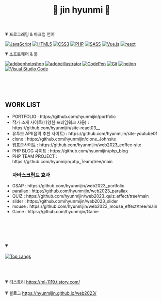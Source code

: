 <h1 align="center"> 🌼 jin hyunmi 🌼 <br><br></h1>

<!--
**hyunmijin/hyunmijin** is a ✨ _special_ ✨ repository because its `README.md` (this file) appears on your GitHub profile.

Here are some ideas to get you started:

- 🔭 I’m currently working on ...
- 🌱 I’m currently learning ...
- 👯 I’m looking to collaborate on ...
- 🤔 I’m looking for help with ...
- 💬 Ask me about ...
- 📫 How to reach me: ...
- 😄 Pronouns: ...
- ⚡ Fun fact: ...
-->
<p>💗 프로그래밍 & 마크업 언어</p>
<div>
  <a href="#"><img alt="JavaScript" src="https://img.shields.io/badge/JavaScript-F7DF1E?style=flat&logo=JavaScript&logoColor=white"></a>
  <a href="#"><img alt="HTML5" src="https://img.shields.io/badge/HTML5-E34F26?logo=HTML5&logoColor=white"></a>
  <a href="#"><img alt="CSS3" src="https://img.shields.io/badge/CSS3-1572B6?logo=CSS3&logoColor=white"></a>
  <a href="#"><img alt="PHP" src="https://img.shields.io/badge/PHP-777BB4?logo=PHP&logoColor=white"></a>
    <a href="#"><img alt="SASS" src="https://img.shields.io/badge/SASS-E15718?logo=SASS&logoColor=white"></a>
    <a href="#"><img alt="Vue.js" src="https://img.shields.io/badge/Vue.js-4FC08D?logo=Vue.js&logoColor=white"></a>
    <a href="#"><img alt="react" src="https://img.shields.io/badge/react-61DAFB?logo=react&logoColor=white"></a>
</div>
<p>💗 소프트웨어 & 툴</p>
<div>
  <a href="#"><img alt="adobephotoshop" src="https://img.shields.io/badge/adobephotoshop-FF0000?logo=adobephotoshop&logoColor=white"></a>
    <a href="#"><img alt="adobeillustrator" src="https://img.shields.io/badge/adobeillustrator-FF9A00?logo=adobeillustrator&logoColor=white"></a>
  <a href="#"><img alt="CodePen" src="https://img.shields.io/badge/CodePen-000?logo=CodePen&logoColor=white"></a>
  <a href="#"><img alt="Git" src="https://img.shields.io/badge/Git-F05032?logo=Git&logoColor=white"></a>
  <a href="#"><img alt="notion" src="https://img.shields.io/badge/notion-000000?logo=notion&logoColor=white"></a>
  <a href="#"><img alt="Visual Studio Code" src="https://img.shields.io/badge/Visual Studio Code-007ACC?logo=Visual Studio Code&logoColor=white"></a>
</div>
<br><br><br><br>

##  WORK LIST
<ul>
  <li>PORTFOLIO : https://github.com/hyunmijin/portfolio</li>
  <li>작가 소개 사이트(다양한 프레임워크 사용) : https://github.com/hyunmijin/site-react03__</li>
  <li>유투브 API(음악 추천 사이트) : https://github.com/hyunmijin/site-youtube01</li>
  <li>clone : https://github.com/hyunmijin/clone_Johnsite</li>
  <li>웹표준사이트 : https://github.com/hyunmijin/web2023_coffee-site</li>
  <li>PHP BLOG 사이트 : https://github.com/hyunmijin/php_blog</li>
  <li>PHP TEAM PROJECT : https://github.com/hyunmijin/php_Team/tree/main</li>
</ul>
<ul>
  <h3>자바스크립트 효과</h3>
 <li>GSAP : https://github.com/hyunmijin/web2023_portfolio</li>
 <li>parallax : https://github.com/hyunmijin/web2023_parallax</li>
 <li>QUIZ : https://github.com/hyunmijin/web2023_quiz_effect/tree/main</li>
 <li>slider : https://github.com/hyunmijin/web2023_slider</li>
 <li>mouse : https://github.com/hyunmijin/web2023_mouse_effect/tree/main</li>
 <li>Game : https://github.com/hyunmijin/Game</li>
</ul>
<br><br><br><br>

💗<br><br>
[![Top Langs](https://github-readme-stats.vercel.app/api/top-langs/?username=hyunmijin&layout=compact)](https://github.com/hyunmijin/github-readme-stats)
<br><br>


<br><br>
💗 티스토리
https://mi-1119.tistory.com/
<br><br>
💗 블로그
https://hyunmijin.github.io/web2023/
